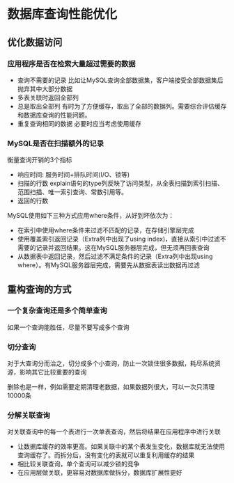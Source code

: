 # 数据库查询性能优化

## 优化数据访问

### 应用程序是否在检索大量超过需要的数据

- 查询不需要的记录
  比如让MySQL查询全部数据集，客户端接受全部数据集后抛弃其中大部分数据
- 多表关联时返回全部列
- 总是取出全部列
  有时为了方便缓存，取出了全部的数据列。需要综合评估缓存和数据库查询的性能问题。
- 重复查询相同的数据
  必要时应当考虑使用缓存

### MySQL是否在扫描额外的记录

衡量查询开销的3个指标
- 响应时间: 服务时间+排队时间(I/O、锁等)
- 扫描的行数
  explain语句的type列反映了访问类型，从全表扫描到索引扫描、范围扫描、唯一索引查询、常数引用等。
- 返回的行数

MySQL使用如下三种方式应用where条件，从好到坏依次为：
- 在索引中使用where条件来过滤不匹配的记录，在存储引擎层完成
- 使用覆盖索引返回记录（Extra列中出现了using index)，直接从索引中过滤不需要的记录并返回结果。这在MySQL服务器层完成，但无须再回表查询
- 从数据表中返回记录，然后过滤不满足条件的记录（Extra列中出现using where）。有MySQL服务器层完成，需要先从数据表读出数据再过滤
 
## 重构查询的方式

### 一个复杂查询还是多个简单查询

如果一个查询能胜任，尽量不要写成多个查询

### 切分查询

对于大查询分而治之，切分成多个小查询，防止一次锁住很多数据，耗尽系统资源，影响其它比较重要的查询

删除也是一样，例如需要定期清理老数据，如果数据列很大，可以一次只清理10000条

### 分解关联查询

对关联查询中的每一个表进行一次单表查询，然后将结果在应用程序中进行关联
- 让数据库缓存的效率更高。如果关联中的某个表发生变化，数据库就无法使用查询缓存了。而拆分后，没有变化的表就可以重复利用缓存的结果
- 相比较关联查询，单个查询可以减少锁的竞争
- 在应用层做关联，更容易对数据库做拆分，数据库扩展性更好

